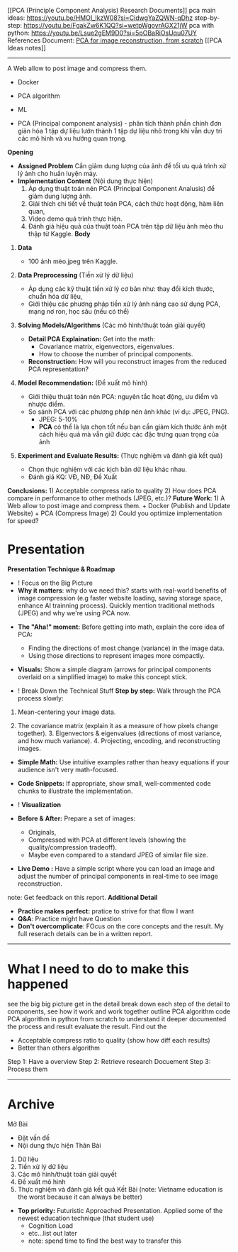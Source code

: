 [[PCA (Principle Component Analysis) Research Documents]]
pca main ideas: https://youtu.be/HMOI_lkzW08?si=CidwgYaZQWN-qDhz
step-by-step: https://youtu.be/FgakZw6K1QQ?si=wetpWgoyrAGX21jW
pca with python: https://youtu.be/Lsue2gEM9D0?si=5pOBaRiOsUqu07UY
References Document: [PCA for image reconstruction, from scratch](https://medium.com/@pranjallk1995/pca-for-image-reconstruction-from-scratch-cf4a787c1e36) 
[[PCA Ideas notes]]

---

A Web allow to post image and compress them.
+ Docker
+ PCA algorithm
+ ML

+ PCA (Principal component analysis) - phân tích thành phần chính
	đơn giản hóa 1 tập dự liệu lướn thành 1 tập dự liệu nhỏ trong khi vẫn duy trì các mô hình và xu hướng quan trọng.

**Opening**
+ **Assigned Problem**
	Cần giảm dung lượng của ảnh để tối ưu quá trình xử lý ảnh cho huấn luyện máy. 
+ **Implementation Content** (Nội dung thực hiện)
	1) Áp dụng thuật toán nén PCA  (Principal Component Analusis) để giảm dung lượng ảnh.
	2) Giải thích chi tiết về thuật toán PCA, cách thức hoạt động, hàm liên quan,
	3)  Video demo quá trình thực hiện.
	4) Đánh giá hiệu quả của thuật toán PCA trên tập dữ liệu ảnh mèo thu thập từ Kaggle.
**Body**
1) **Data** 
	+ 100 ảnh mèo.jpeg trên Kaggle. 
	
2) **Data Preprocessing** (Tiền xử lý dữ liệu) 
	+ Áp dụng các kỹ thuật tiền xử lý cơ bản như: thay đổi kích thước, chuẩn hóa dữ liệu,
	+ Giới thiệu các phương pháp tiền xử lý ảnh nâng cao sử dụng PCA, mạng nơ ron, học sâu (nếu có thể) 
	
3) **Solving Models/Algorithms** (Các mô hình/thuật toán giải quyết)
	+ **Detail PCA Explaination:** Get into the math:
	    - Covariance matrix, eigenvectors, eigenvalues.
	    - How to choose the number of principal components.
	- **Reconstruction:** How will you reconstruct images from the reduced PCA representation?
	
4) **Model Recommendation:** (Đề xuất mô hình)
	- Giới thiệu thuật toán nén PCA: nguyên tắc hoạt động, ưu điểm và nhược điểm.
	- So sánh PCA với các phương pháp nén ảnh khác (ví dụ: JPEG, PNG).
		+ JPEG: 5-10%
		+ **PCA** có thể là lựa chọn tốt nếu bạn cần giảm kích thước ảnh một cách hiệu quả mà vẫn giữ được các đặc trưng quan trọng của ảnh
	
5) **Experiment and Evaluate Results:** (Thực nghiệm và đánh giá kết quả)
	+ Chọn thực nghiệm với các kịch bản dữ liệu khác nhau.
	+ Đánh giá KQ: VĐ, NĐ, Đề Xuất
	
**Conclusions:**
	1) Acceptable compress ratio to quality
	2) How does PCA compare in performance to other methods (JPEG, etc.)?
**Future Work:**
	1) A Web allow to post image and compress them.
		+ Docker (Publish and Update Website)
		+ PCA (Compress Image)
    2) Could you optimize implementation for speed?


# **Presentation**

**Presentation Technique & Roadmap** 
+ ! Focus on the Big Picture
+ **Why it matters**: why do we need this? starts with real-world benefits of image compression (e.g faster website loading, saving storage space, enhance AI trainning process).
	Quickly mention traditional methods (JPEG) and why we're using PCA now.
	
- **The "Aha!" moment:** Before getting into math, explain the core idea of PCA:
    - Finding the directions of most change (variance) in the image data.
    - Using those directions to represent images more compactly.
    
- **Visuals:** Show a simple diagram (arrows for principal components overlaid on a simplified image) to make this concept stick.

+ ! Break Down the Technical Stuff
	**Step by step:** Walk through the PCA process slowly:

1. Mean-centering your image data.
	
2. The covariance matrix (explain it as a measure of how pixels change together).
	3. Eigenvectors & eigenvalues (directions of most variance, and how much variance).
    4. Projecting, encoding, and reconstructing images.
	
- **Simple Math:** Use intuitive examples rather than heavy equations if your audience isn't very math-focused.
	
- **Code Snippets:** If appropriate, show small, well-commented code chunks to illustrate the implementation.

+ ! **Visualization**
- **Before & After:** Prepare a set of images:
    - Originals,
    - Compressed with PCA at different levels (showing the quality/compression tradeoff).
    - Maybe even compared to a standard JPEG of similar file size.
	
- **Live Demo :** Have a simple script where you can load an image and adjust the number of principal components in real-time to see image reconstruction.

note: Get feedback on this report.
**Additional Detail**
+ **Practice makes perfect:** pratice to strive for that flow I want
+ **Q&A**: Practice might have Question
+ **Don't overcomplicate**: FOcus on the core concepts and the result. My full reserach details can be in a written report. 

---
# What I need to do to make this happened

see the big big picture
get in the detail
break down each step of the detail to components, see how it work and work together
outline PCA algorithm
code PCA algorithm in python from scratch to understand it deeper
documented the process and result
evaluate the result. Find out the 
+ Acceptable compress ratio to quality (show how diff each results)
+ Better than others algorithm

Step 1: Have a overview
Step 2: Retrieve research Docuement 
Step 3: Process them

---

# Archive
Mở Bài
+ Đặt vấn đề
+ Nội dung thực hiện
Thân Bài
1) Dữ liệu 
2) Tiền xử lý dữ liệu 
3) Các mô hình/thuật toán giải quyết
4) Đề xuất mô hình
5) Thực nghiệm và đánh giá kết quả
Kết Bài
(note: Vietname education is the worst because it can always be better)

+ **Top priority:** Futuristic Approached Presentation. 
	Applied some of the newest education technique (that student use)
	+ Cognition Load
	+ etc...list out later
	+ note: spend time to find the best way to transfer this 